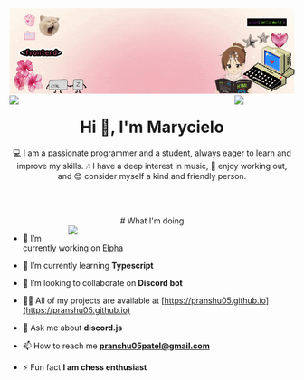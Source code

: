
<!--img principal-->
<div align="center">
  <img src="https://github.com/marrScielo/marrScielo/blob/main/gif.gif" />
</div>
<!--information about me-->
<img align="left" src="https://user-images.githubusercontent.com/65187002/144930161-2f783401-8d27-4fdf-a2f7-cc0ba32f1f1f.gif" width="21%" style="display:inline;"><img align="right" src="https://user-images.githubusercontent.com/65187002/144930161-2f783401-8d27-4fdf-a2f7-cc0ba32f1f1f.gif" width="21%" style="display:inline;">
<h1 align="center">Hi 👋, I'm Marycielo</h1>
<p align="center">💻 I am a passionate programmer and a student, always eager to learn and improve my skills. 🎶 I have a deep interest in music, 💪 enjoy working out, and 😊 consider myself a kind and friendly person.</p>

<br/><br/>
<p align="center"> 
# What I'm doing

<img align="right" width="400"  src="https://i.pinimg.com/originals/19/b2/8c/19b28c8372aaec65623f7ee7332e74be.gif">


- 🔭 I’m currently working on [Elpha](https://github.com/pranshu05/elpha)

- 🌱 I’m currently learning **Typescript**

- 👯 I’m looking to collaborate on **Discord bot**

- 👨‍💻 All of my projects are available at [https://pranshu05.github.io](https://pranshu05.github.io)

- 💬 Ask me about **discord.js**

- 📫 How to reach me **pranshu05patel@gmail.com**

- ⚡ Fun fact **I am chess enthusiast**

<!--
**marrScielo/marrScielo** is a ✨ _special_ ✨ repository because its `README.md` (this file) appears on your GitHub profile.

Here are some ideas to get you started:

- 🔭 I’m currently working on ...
- 🌱 I’m currently learning ...
- 👯 I’m looking to collaborate on ...
- 🤔 I’m looking for help with ...
- 💬 Ask me about ...
- 📫 How to reach me: ...
- 😄 Pronouns: ...
- ⚡ Fun fact: ...
-->
